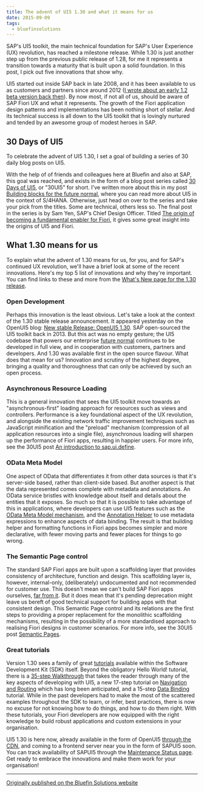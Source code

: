 ```yaml
---
title: The advent of UI5 1.30 and what it means for us
date: 2015-09-09
tags:
  - bluefinsolutions
---
```


SAP's UI5 toolkit, the main technical foundation for SAP's User Experience (UX) revolution, has reached a milestone release. While 1.30 is just another step up from the previous public release of 1.28, for me it represents a transition towards a maturity that is built upon a solid foundation. In this post, I pick out five innovations that show why.

UI5 started out inside SAP back in late 2008, and it has been available to us as customers and partners since around 2012 ([I wrote about an early 1.2 beta version back then](/blog/posts/2012/05/07/sapui5-the-future-direction-of-sap-ui-development/)). By now most, if not all of us, should be aware of SAP Fiori UX and what it represents. The growth of the Fiori application design patterns and implementations has been nothing short of stellar. And its technical success is all down to the UI5 toolkit that is lovingly nurtured and tended by an awesome group of modest heroes in SAP.

## 30 Days of UI5

To celebrate the advent of UI5 1.30, I set a goal of building a series of 30 daily blog posts on UI5.

With the help of of friends and colleagues here at Bluefin and also at SAP, this goal was reached, and exists in the form of a blog post series called [30 Days of UI5](/blog/posts/2015/07/04/welcome-to-30-days-of-ui5!/), or "30UI5" for short. I've written more about this in my post [Building blocks for the future normal](/blog/posts/2015/08/06/building-blocks-for-the-future-normal/), where you can read more about UI5 in the context of S/4HANA. Otherwise, just head on over to the series and take your pick from the titles. Some are technical, others less so. The final post in the series is by Sam Yen, SAP's Chief Design Officer. Titled [The origin of becoming a fundamental enabler for Fiori](/blog/posts/2015/08/02/the-origin-of-becoming-a-fundamental-enabler-for-fiori/), it gives some great insight into the origins of UI5 and Fiori.

## What 1.30 means for us

To explain what the advent of 1.30 means for us, for you, and for SAP's continued UX revolution, we'll have a brief look at some of the recent innovations. Here's my top 5 list of innovations and why they're important. You can find links to these and more from the [What's New page for the 1.30 release](http://web.archive.org/web/20180318121556/https://openui5.hana.ondemand.com/#docs/guide/99ac68a5b1c3416ab5c84c99fefa250d.html).

### Open Development

Perhaps this innovation is the least obvious. Let's take a look at the context of the 1.30 stable release announcement. It appeared yesterday on the OpenUI5 blog: [New stable Release: OpenUI5 1.30](http://web.archive.org/web/20180318121556/http://openui5.tumblr.com/post/128558808832/new-stable-release-openui5-130). SAP open-sourced the UI5 toolkit back in 2013. But this act was no empty gesture; the UI5 codebase that powers our enterprise [future normal](/blog/posts/2015/08/06/building-blocks-for-the-future-normal/) continues to be developed in full view, and in cooperation with customers, partners and developers. And 1.30 was available first in the open source flavour. What does that mean for us? Innovation and scrutiny of the highest degree, bringing a quality and thoroughness that can only be achieved by such an open process.

### Asynchronous Resource Loading

This is a general innovation that sees the UI5 toolkit move towards an "asynchronous-first" loading approach for resources such as views and controllers. Performance is a key foundational aspect of the UX revolution, and alongside the existing network traffic improvement techniques such as JavaScript minification and the "preload" mechanism (compression of all application resources into a single file), asynchronous loading will sharpen up the performance of Fiori apps, resulting in happier users. For more info, see the 30UI5 post [An introduction to sap.ui.define](/blog/posts/2015/07/27/an-introduction-to-sap.ui.define/).

### OData Meta Model

One aspect of OData that differentiates it from other data sources is that it's server-side based, rather than client-side based. But another aspect is that the data represented comes complete with metadata and annotations. An OData service bristles with knowledge about itself and details about the entities that it exposes. So much so that it is possible to take advantage of this in applications, where developers can use UI5 features such as the [OData Meta Model mechanism](http://web.archive.org/web/20180318121556/https://openui5.hana.ondemand.com/#docs/guide/341823349ed04df1813197f2a0d71db2.html), and the [Annotation Helper](http://web.archive.org/web/20180318121556/https://openui5.hana.ondemand.com/#docs/guide/dbec058964f545e4bb3b7e9fbaa0602d.html) to use metadata expressions to enhance aspects of data binding. The result is that building helper and formatting functions in Fiori apps becomes simpler and more declarative, with fewer moving parts and fewer places for things to go wrong.

### The Semantic Page control

The standard SAP Fiori apps are built upon a scaffolding layer that provides consistency of architecture, function and design. This scaffolding layer is, however, internal-only, (deliberately) undocumented and not recommended for customer use. This doesn't mean we can't build SAP Fiori apps ourselves, [far from it](/blog/posts/2015/03/02/can-i-build-a-fiori-app-yes-you-can!/). But it does mean that it's pending deprecation might leave us bereft of good technical support for building apps with that consistent design. This Semantic Page control and its relations are the first steps to providing a proper replacement for the monolithic scaffolding mechanisms, resulting in the possibility of a more standardised approach to realising Fiori designs in customer scenarios. For more info, see the 30UI5 post [Semantic Pages](/blog/posts/2015/07/06/semantic-pages/).

### Great tutorials

Version 1.30 sees a family of great [tutorials](http://web.archive.org/web/20180318121556/https://openui5.hana.ondemand.com/#docs/guide/8b49fc198bf04b2d9800fc37fecbb218.html) available within the Software Development Kit (SDK) itself. Beyond the obligatory Hello World! tutorial, there is a [35-step Walkthrough](http://web.archive.org/web/20180318121556/https://openui5.hana.ondemand.com/#docs/guide/3da5f4be63264db99f2e5b04c5e853db.html) that takes the reader through many of the key aspects of developing with UI5, a new 17-step tutorial on [Navigation and Routing](http://web.archive.org/web/20180318121556/https://openui5.hana.ondemand.com/#docs/guide/1b6dcd39a6a74f528b27ddb22f15af0d.html) which has long been anticipated, and a 15-step [Data Binding](http://web.archive.org/web/20180318121556/https://openui5.hana.ondemand.com/#docs/guide/e5310932a71f42daa41f3a6143efca9c.html) tutorial. While in the past developers had to make the most of the scattered examples throughout the SDK to learn, or infer, best practices, there is now no excuse for not knowing how to do things, and how to do them right. With these tutorials, your Fiori developers are now equipped with the right knowledge to build robust applications and custom extensions in your organisation.

UI5 1.30 is here now, already available in the form of OpenUI5 [through the CDN](http://web.archive.org/web/20180318121556/http://openui5.tumblr.com/post/125924070522/use-a-specific-version-of-openui5-from-our-cdn), and coming to a frontend server near you in the form of SAPUI5 soon. You can track availability of SAPUI5 through the [Maintenance Status page](http://web.archive.org/web/20180318121556/https://sapui5.hana.ondemand.com/versionoverview.html). Get ready to embrace the innovations and make them work for your organisation!

---

[Originally published on the Bluefin Solutions website](http://web.archive.org/web/20180318121556/http://www.bluefinsolutions.com/insights/dj-adams/september-2015/the-advent-of-ui5-1-30-and-what-it-means-for-us)
